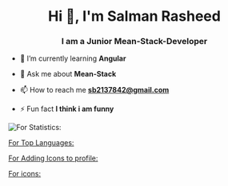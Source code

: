 <h1 align="center">Hi 👋, I'm Salman Rasheed</h1>
<h3 align="center">I am a Junior Mean-Stack-Developer</h3>


- 🌱 I’m currently learning **Angular**

- 💬 Ask me about **Mean-Stack**

- 📫 How to reach me **sb2137842@gmail.com**

- ⚡ Fun fact **I think i am funny**



![For Statistics:](https://github-readme-stats.vercel.app/api?username=WebDevolper1122&count_private=true&show_icons=true&theme=radical)
 

[For Top Languages:](https://github-readme-stats.vercel.app/api/top-langs/?username=WebDevolper1122&show_icons=true&theme=radical)
 
[For Adding Icons to profile:](https://img.shields.io/badge/-HTML-e34f26?logo=html5&logoColor=fff)

 
[For icons:](https://simpleicons.org/)



